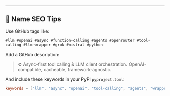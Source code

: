 ---

## 🧠 Name SEO Tips

Use GitHub tags like:

```
#llm #openai #async #function-calling #agents #openrouter #tool-calling #llm-wrapper #grok #mistral #python
```

Add a GitHub description:

> ⚙️ Async-first tool calling & LLM client orchestration. OpenAI-compatible, cacheable, framework-agnostic.

And include these keywords in your PyPI `pyproject.toml`:

```toml
keywords = ["llm", "async", "openai", "tool-calling", "agents", "wrapper", "framework-agnostic"]
```
